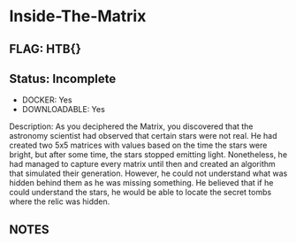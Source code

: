 # Inside-The-Matrix

## FLAG: HTB{}

## Status: Incomplete

+ DOCKER: Yes
+ DOWNLOADABLE: Yes

Description: As you deciphered the Matrix, you discovered that the astronomy scientist had observed that certain stars were not real. He had created two 5x5 matrices with values based on the time the stars were bright, but after some time, the stars stopped emitting light. Nonetheless, he had managed to capture every matrix until then and created an algorithm that simulated their generation. However, he could not understand what was hidden behind them as he was missing something. He believed that if he could understand the stars, he would be able to locate the secret tombs where the relic was hidden.

## NOTES
